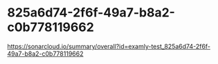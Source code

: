 # 825a6d74-2f6f-49a7-b8a2-c0b778119662
https://sonarcloud.io/summary/overall?id=examly-test_825a6d74-2f6f-49a7-b8a2-c0b778119662
